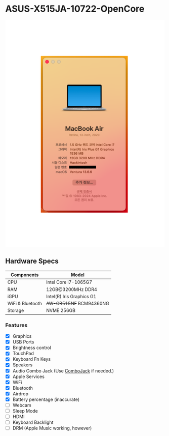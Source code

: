 # ASUS-X515JA-10722-OpenCore

![info.png](./info.png)

## Hardware Specs

| Components       | Model                     |
| ---------------- | ------------------------- |
| CPU              | Intel Core i7-1065G7      |
| RAM              | 12GB@3200MHz DDR4         |
| iGPU             | Intel(R) Iris Graphics G1 |
| WiFi & Bluetooth | ~~AW-CB515NF~~ BCM94360NG |
| Storage          | NVME 256GB                |

### Features

- [x] Graphics
- [x] USB Ports
- [x] Brightness control
- [x] TouchPad
- [x] Keyboard Fn Keys
- [x] Speakers
- [x] Audio Combo Jack (Use [ComboJack](https://github.com/hackintosh-stuff/ComboJack) if needed.)
- [x] Apple Services
- [x] WiFi
- [x] Bluetooth
- [x] Airdrop
- [x] Battery percentage (inaccurate)
- [ ] Webcam
- [ ] Sleep Mode
- [ ] HDMI
- [ ] Keyboard Backlight
- [ ] DRM (Apple Music working, however)
